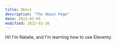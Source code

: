 ```yaml
---
title: About
description: "The About Page"
date: 2022-03-05
modified: 2022-03-20
---
```


Hi! I'm Natalie, and I'm learning how to use Eleventy.
